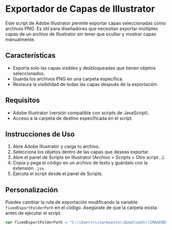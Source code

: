 # Exportador de Capas de Illustrator

Este script de Adobe Illustrator permite exportar capas seleccionadas como archivos PNG. Es útil para diseñadores que necesitan exportar múltiples capas de un archivo de Illustrator sin tener que ocultar y mostrar capas manualmente.

## Características

- Exporta solo las capas visibles y desbloqueadas que tienen objetos seleccionados.
- Guarda los archivos PNG en una carpeta específica.
- Restaura la visibilidad de todas las capas después de la exportación.

## Requisitos

- Adobe Illustrator (versión compatible con scripts de JavaScript).
- Acceso a la carpeta de destino especificada en el script.

## Instrucciones de Uso

1. Abre Adobe Illustrator y carga tu archivo.
2. Selecciona los objetos dentro de las capas que deseas exportar.
3. Abre el panel de Scripts en Illustrator (Archivo > Scripts > Otro script...).
4. Copia y pega el código en un archivo de texto y guárdalo con la extensión `.jsx`.
5. Ejecuta el script desde el panel de Scripts.

## Personalización

Puedes cambiar la ruta de exportación modificando la variable `fixedExportFolderPath` en el código. Asegúrate de que la carpeta exista antes de ejecutar el script.

```javascript
var fixedExportFolderPath = "C:\\Users\\csarmiento\\Downloads\\IMAGENES_FOLLETO"; // Cambia esta ruta según tus necesidades
